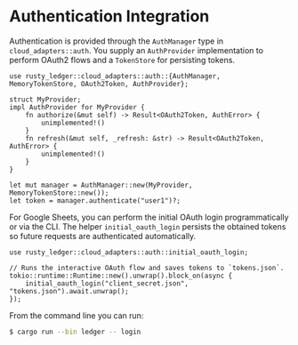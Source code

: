 # Authentication Integration

Authentication is provided through the `AuthManager` type in
`cloud_adapters::auth`. You supply an `AuthProvider` implementation to perform
OAuth2 flows and a `TokenStore` for persisting tokens.

```rust,no_run
use rusty_ledger::cloud_adapters::auth::{AuthManager, MemoryTokenStore, OAuth2Token, AuthProvider};

struct MyProvider;
impl AuthProvider for MyProvider {
    fn authorize(&mut self) -> Result<OAuth2Token, AuthError> {
        unimplemented!()
    }
    fn refresh(&mut self, _refresh: &str) -> Result<OAuth2Token, AuthError> {
        unimplemented!()
    }
}

let mut manager = AuthManager::new(MyProvider, MemoryTokenStore::new());
let token = manager.authenticate("user1")?;
```

For Google Sheets, you can perform the initial OAuth login programmatically or
via the CLI. The helper `initial_oauth_login` persists the obtained tokens so
future requests are authenticated automatically.

```rust,no_run
use rusty_ledger::cloud_adapters::auth::initial_oauth_login;

// Runs the interactive OAuth flow and saves tokens to `tokens.json`.
tokio::runtime::Runtime::new().unwrap().block_on(async {
    initial_oauth_login("client_secret.json", "tokens.json").await.unwrap();
});
```

From the command line you can run:

```bash
$ cargo run --bin ledger -- login
```
